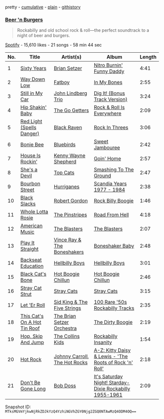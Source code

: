 pretty - [cumulative](/playlists/cumulative/7CHrwiytyubNpnaZqyyUkb.md) - [plain](/playlists/plain/7CHrwiytyubNpnaZqyyUkb) - [githistory](https://github.githistory.xyz/mackorone/spotify-playlist-archive/blob/main/playlists/plain/7CHrwiytyubNpnaZqyyUkb)

### [Beer 'n Burgers](https://open.spotify.com/playlist/7CHrwiytyubNpnaZqyyUkb)

> Rockabilly and old school rock & roll—the perfect soundtrack to a night of beer and burgers.

[Spotify](https://open.spotify.com/user/spotify) - 15,610 likes - 21 songs - 58 min 44 sec

| No. | Title | Artist(s) | Album | Length |
|---|---|---|---|---|
| 1 | [Sixty Years](https://open.spotify.com/track/6wbpjcGyQ4BvXl8QWQOrDF) | [Brian Setzer](https://open.spotify.com/artist/4xiBg5AwhlWtuxAJO9rO6f) | [Nitro Burnin' Funny Daddy](https://open.spotify.com/album/28zl8HNjnRlvKaHkdkQwrI) | 4:41 |
| 2 | [Way Down Low](https://open.spotify.com/track/0tIRt7WkX3GnIbknm9YKWl) | [Fatboy](https://open.spotify.com/artist/5vK6yZH3E1wOYY93NHZwJT) | [In My Bones](https://open.spotify.com/album/3ASTR9Tc2ByKAN8WarUENX) | 2:55 |
| 3 | [Still in My Car](https://open.spotify.com/track/7vzDzX3Yfd7V5dIinwMW2X) | [John Lindberg Trio](https://open.spotify.com/artist/1WycSxPCDVrFmadezeD8sO) | [Dig It! \(Bonus Track Version\)](https://open.spotify.com/album/0lytMqZlHBxQjQ9EdhvXc4) | 3:24 |
| 4 | [Hip Shakin' Baby](https://open.spotify.com/track/2UhkB6rKxTdWJj3wiYkcyx) | [The Go Getters](https://open.spotify.com/artist/5UR2Ohlvs9osiEwbJVQHiq) | [Rock & Roll Is Everywhere](https://open.spotify.com/album/74UQcWKIYIRoZHGjczEXvU) | 2:09 |
| 5 | [Red Light \(Spells Danger\)](https://open.spotify.com/track/6eWqCnnMPEyS7LN2XWgIKL) | [Black Raven](https://open.spotify.com/artist/7LkWVc8qgKldq6Ja5WI784) | [Rock In Threes](https://open.spotify.com/album/3IhhikPIvyBFEsfIaT7DSF) | 3:06 |
| 6 | [Bonie Bee](https://open.spotify.com/track/2qNbGFjRuawZaO6rXa6cYE) | [Bluebirds](https://open.spotify.com/artist/2tSCSRIiOya3O652PDmu3S) | [Sweet Jambouree](https://open.spotify.com/album/23zbR2gjp41Dqba6ElAQlT) | 2:42 |
| 7 | [House Is Rockin’](https://open.spotify.com/track/4FOHwZf1odeL51JR4fSaTH) | [Kenny Wayne Shepherd](https://open.spotify.com/artist/1riHqX633Kup3mJAw8WR8p) | [Goin' Home](https://open.spotify.com/album/3YZjEaF4LH9F0xXpXVO7FY) | 2:57 |
| 8 | [She's a Devil](https://open.spotify.com/track/5kPZD7CNhC50SLdl6wyVSj) | [Top Cats](https://open.spotify.com/artist/6HUvBmbZkhq6uGfpRKZ1Zy) | [Smashing To The Ground](https://open.spotify.com/album/4JwalezGbjC1MMWdjF36Bn) | 2:47 |
| 9 | [Bourbon Street](https://open.spotify.com/track/0tQz2xlj5TBqysAkLSdWJv) | [Hurriganes](https://open.spotify.com/artist/02m8uwllqzlUrarvxcWO9c) | [Scandia Years 1977 \- 1984](https://open.spotify.com/album/50lWHdkYgHn73Ki2w7bU1Z) | 2:38 |
| 10 | [Black Slacks](https://open.spotify.com/track/1TM67kVlbWFcAaU0Ix27qL) | [Robert Gordon](https://open.spotify.com/artist/1coQ4GcxuazfjZ0MP9JnBF) | [Rock Billy Boogie](https://open.spotify.com/album/10xfK1QoJAKJTatrJTp4Wt) | 1:46 |
| 11 | [Whole Lotta Rosie](https://open.spotify.com/track/54AH7Z5E4DI37DLLmxSUOH) | [The Pinstripes](https://open.spotify.com/artist/0MOpNkmRlgsmsKNxhrWT85) | [Road From Hell](https://open.spotify.com/album/1VhiNeJkyVhmyLkJxx2dES) | 4:18 |
| 12 | [American Music](https://open.spotify.com/track/0NsEEXFLXDNjpgBwRZ143g) | [The Blasters](https://open.spotify.com/artist/5dr7fkIRO4K14g7U8SCue5) | [The Blasters](https://open.spotify.com/album/4RifE9ClJmHaP0j0Qtux3B) | 2:07 |
| 13 | [Play It Straight](https://open.spotify.com/track/0aULOqZgbOGh7ZyK3PrAXJ) | [Vince Ray & The Boneshakers](https://open.spotify.com/artist/2XcvFSJ56BhsbYpw0ZW0Fd) | [Boneshaker Baby](https://open.spotify.com/album/36wKFtsKhvsow6slNWeY5P) | 2:48 |
| 14 | [Backseat Education](https://open.spotify.com/track/426grzmxP94D7gBldxqv1A) | [Hellbilly Boys](https://open.spotify.com/artist/5bCy5EywKFmYnkKrYnOnL5) | [Hellbilly Boys](https://open.spotify.com/album/6Q3q5EJ7u0WBBNzcJMAtHI) | 3:01 |
| 15 | [Black Cat's Bone](https://open.spotify.com/track/7s6yBXW6U0NzEMUSvesOzK) | [Hot Boogie Chillun](https://open.spotify.com/artist/3PCgKw3megBFzt2djXrF9D) | [Hot Boogie Chillun](https://open.spotify.com/album/64DDwnxvGQzAwhc0EefCCu) | 2:46 |
| 16 | [Stray Cat Strut](https://open.spotify.com/track/6prmiVokCCQB1VAYhq5TGJ) | [Stray Cats](https://open.spotify.com/artist/2ibPkysx2PXqWLmxFD7jSg) | [Stray Cats](https://open.spotify.com/album/1EKPvDwIw66YEBF2TjOQn8) | 3:15 |
| 17 | [Let 'Er Roll](https://open.spotify.com/track/6mNeAp6dFWhB4ab289tTz3) | [Sid King & The Five Strings](https://open.spotify.com/artist/30iave5q5TpH869k7ySE3e) | [100 Rare '50s Rockabilly Tracks](https://open.spotify.com/album/3wQYxTIXXBeQGUCTCGo2da) | 2:35 |
| 18 | [This Cat's On A Hot Tin Roof](https://open.spotify.com/track/5dZO5CrhvtFFI3SDjvIDlo) | [The Brian Setzer Orchestra](https://open.spotify.com/artist/7HQH1SJokcVMdstilKJ2S8) | [The Dirty Boogie](https://open.spotify.com/album/2UmBrHTv5Dwf0aHhjsDqfw) | 2:19 |
| 19 | [Hop, Skip And Jump](https://open.spotify.com/track/4inNCAtWvLP3kqcJn1xRnT) | [The Collins Kids](https://open.spotify.com/artist/70OOVjoX5a8tiVKwUYgqQ0) | [Rockabilly Insanity](https://open.spotify.com/album/5cZvrLii3UfiNn7UYgVJtL) | 1:54 |
| 20 | [Hot Rock](https://open.spotify.com/track/6Zu3SU3shAV8AtOsWV8A72) | [Johnny Carroll](https://open.spotify.com/artist/3XSGiLi5qS4wvmIDaT70mq), [The Hot Rocks](https://open.spotify.com/artist/7HowJtsADqYJgr1m01ptWU) | [A\-Z: Kitty Daisy & Lewis \- 'The Roots of Rock 'n' Roll'](https://open.spotify.com/album/7EgRAZWMM8jC6vn2O11ftL) | 2:18 |
| 21 | [Don't Be Gone Long](https://open.spotify.com/track/3jfpT6NaxztOflqrYWJtQd) | [Bob Doss](https://open.spotify.com/artist/7ar9UGSOVxU7UM5NPZaHjc) | [It's Saturday Night! Starday\-Dixie Rockabilly 1955\-1961](https://open.spotify.com/album/5CzN9YzALRjoSXqxTk1FT8) | 2:09 |

Snapshot ID: `MTksMGVmYjkwNjRkZDJkYzQ4YzhiNGVhZGY0Njg2ZGQ0NTAwMzQ4ODM4OQ==`